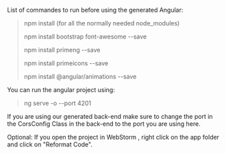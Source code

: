 List of commandes to run before using the generated Angular: 
>npm install (for all the normally needed node_modules)
>
>npm install bootstrap font-awesome --save
>
>npm install primeng --save
>
>npm install primeicons --save
>
>npm install @angular/animations --save

You can run the angular project using:
>ng serve -o --port 4201

If you are using our generated back-end make sure to change the
port in the CorsConfig Class in the back-end to the port you
are using here.

Optional: If you open the project in WebStorm , right click on
the app folder and click on "Reformat Code".